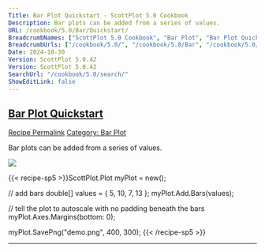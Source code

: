 ```yaml
---
Title: Bar Plot Quickstart - ScottPlot 5.0 Cookbook
Description: Bar plots can be added from a series of values.
URL: /cookbook/5.0/Bar/Quickstart/
BreadcrumbNames: ["ScottPlot 5.0 Cookbook", "Bar Plot", "Bar Plot Quickstart"]
BreadcrumbUrls: ["/cookbook/5.0/", "/cookbook/5.0/Bar", "/cookbook/5.0/Bar/Quickstart"]
Date: 2024-10-30
Version: ScottPlot 5.0.42
Version: ScottPlot 5.0.42
SearchUrl: "/cookbook/5.0/search/"
ShowEditLink: false
---
```



<h2 style='border-bottom: 0;'><a href='/cookbook/5.0/Bar/Quickstart'>Bar Plot Quickstart</a></h2>

<div class="d-flex mb-2">
<a class="btn btn-sm btn-primary me-1" href="/cookbook/5.0/Bar/Quickstart">Recipe Permalink</a>
<a class="btn btn-sm btn-success me-1" href="/cookbook/5.0/Bar">Category: Bar Plot</a>
</div>

Bar plots can be added from a series of values.

[![](/cookbook/5.0/images/Quickstart.png?241029205813)](/cookbook/5.0/images/Quickstart.png?241029205813)

{{< recipe-sp5 >}}ScottPlot.Plot myPlot = new();

// add bars
double[] values = { 5, 10, 7, 13 };
myPlot.Add.Bars(values);

// tell the plot to autoscale with no padding beneath the bars
myPlot.Axes.Margins(bottom: 0);

myPlot.SavePng("demo.png", 400, 300);
{{< /recipe-sp5 >}}

<hr class='my-5 invisible'>


